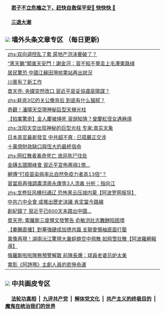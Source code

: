 
 ### &nbsp;&nbsp;&nbsp;&nbsp; [君子不立危樯之下，赶快自救保平安🍎 快快快 📩](https://github.com/pwgy/td/blob/master/README.md)

 ### &nbsp;&nbsp;&nbsp;&nbsp; [三退大潮](https://eqbpwckh.azureedge.net/?key=wjsottsjpndjwfkg&pin=65881581&ag=ogQuit&from=pw2) 

## <img src="https://img.icons8.com/cute-clipart/2x/circled-right.png"> 墙外头条文章专区 （每日更新)

<Table>
<tr><td colspan="2" align="left"><a href="https://eqbpwckh.azureedge.net/?ag=c1497952&key=wjsottsjpndjwfkg&from=pw2">zhs:双向调控乱了套 房地产泡沫要破了？</a></td></tr>
<tr><td colspan="2" align="left"><a href="https://eqbpwckh.azureedge.net/?ag=c1497931&key=wjsottsjpndjwfkg&from=pw2">“黑天鵝”闖進天安門！謝金河：習不知不覺走上毛澤東路缐
</a></td></tr>
<tr><td colspan="2" align="left"><a href="https://eqbpwckh.azureedge.net/?ag=c1497953&key=wjsottsjpndjwfkg&from=pw2">居民驚恐 中國江蘇田灣核電站再出狀況
</a></td></tr>
<tr><td colspan="2" align="left"><a href="https://eqbpwckh.azureedge.net/?ag=c1497917&key=wjsottsjpndjwfkg&from=pw2">川普有了新工作
</a></td></tr>
<tr><td colspan="2" align="left"><a href="https://eqbpwckh.azureedge.net/?ag=c1497863&key=wjsottsjpndjwfkg&from=pw2">章天亮: 央媒突然改口 習近平是妥協還是陽謀？
</a></td></tr>
<tr><td colspan="2" align="left"><a href="https://eqbpwckh.azureedge.net/?ag=c1497948&key=wjsottsjpndjwfkg&from=pw2">zhs:耗资3亿的关公像背后 到底有什么猫腻？</a></td></tr>
<tr><td colspan="2" align="left"><a href="https://eqbpwckh.azureedge.net/?ag=c1497925&key=wjsottsjpndjwfkg&from=pw2">奇觀！瀋陽天空現神秘巨型天梯光柱
</a></td></tr>
<tr><td colspan="2" align="left"><a href="https://eqbpwckh.azureedge.net/?ag=c1497860&key=wjsottsjpndjwfkg&from=pw2">【拍案驚奇】金人慶被燒死 習胡知情？曾慶紅侄女遇麻煩
</a></td></tr>
<tr><td colspan="2" align="left"><a href="https://eqbpwckh.azureedge.net/?ag=c1497882&key=wjsottsjpndjwfkg&from=pw2">zhs:沈阳天空出现神秘的巨型光柱 专家:真实天象</a></td></tr>
<tr><td colspan="2" align="left"><a href="https://eqbpwckh.azureedge.net/?ag=c1497905&key=wjsottsjpndjwfkg&from=pw2">日本高官最新發言 中共超不爽 : 已提嚴正交涉
</a></td></tr>
<tr><td colspan="2" align="left"><a href="https://eqbpwckh.azureedge.net/?ag=c1497956&key=wjsottsjpndjwfkg&from=pw2">十萬億財政缺口與恆大的最終宿命
</a></td></tr>
<tr><td colspan="2" align="left"><a href="https://eqbpwckh.azureedge.net/?ag=c1497947&key=wjsottsjpndjwfkg&from=pw2">zhs:网红舞者离奇死亡 诡异陈尸住处</a></td></tr>
<tr><td colspan="2" align="left"><a href="https://eqbpwckh.azureedge.net/?ag=c1497932&key=wjsottsjpndjwfkg&from=pw2">金磚五國開峰會 習近平宣佈再捐1億…
</a></td></tr>
<tr><td colspan="2" align="left"><a href="https://eqbpwckh.azureedge.net/?ag=c1497918&key=wjsottsjpndjwfkg&from=pw2">網傳“打疫苗染病率比自然免疫力者高13倍”？
</a></td></tr>
<tr><td colspan="2" align="left"><a href="https://eqbpwckh.azureedge.net/?ag=c1497940&key=wjsottsjpndjwfkg&from=pw2">習當局再強調肅清周永康等3人流毒 分析：指向江
</a></td></tr>
<tr><td colspan="2" align="left"><a href="https://eqbpwckh.azureedge.net/?ag=c1497946&key=wjsottsjpndjwfkg&from=pw2">zhs:龙卷狂风横扫通辽 恐怖黑云压城内蒙【阿波罗网报导】</a></td></tr>
<tr><td colspan="2" align="left"><a href="https://eqbpwckh.azureedge.net/?ag=c1497906&key=wjsottsjpndjwfkg&from=pw2">中共六中全會 或推出歷史決議 肯定當今路線
</a></td></tr>
<tr><td colspan="2" align="left"><a href="https://eqbpwckh.azureedge.net/?ag=c1497962&key=wjsottsjpndjwfkg&from=pw2">創紀錄了 習近平已600天未踏出中國…
</a></td></tr>
<tr><td colspan="2" align="left"><a href="https://eqbpwckh.azureedge.net/?ag=c1497924&key=wjsottsjpndjwfkg&from=pw2">章天亮: 索羅斯三度撰文發警告 俞敏洪壯志難酬陷困境
</a></td></tr>
<tr><td colspan="2" align="left"><a href="https://eqbpwckh.azureedge.net/?ag=c1497941&key=wjsottsjpndjwfkg&from=pw2">【秦鵬直播】對華強硬成加德共識 支聯會領袖直面打壓
</a></td></tr>
<tr><td colspan="2" align="left"><a href="https://eqbpwckh.azureedge.net/?ag=c1497826&key=wjsottsjpndjwfkg&from=pw2">異像再現！湖南沅江驚現大量蜉蝣空中飛舞 如飛雪狂舞【阿波羅網報導】
</a></td></tr>
<tr><td colspan="2" align="left"><a href="https://eqbpwckh.azureedge.net/?ag=c1497911&key=wjsottsjpndjwfkg&from=pw2">俄羅斯啦啦隊無預警解散 前隊長爆：球員老婆忌妒太美
</a></td></tr>
<tr><td colspan="2" align="left"><a href="https://eqbpwckh.azureedge.net/?ag=c1497933&key=wjsottsjpndjwfkg&from=pw2">電影《阿詩瑪》主創人員的悲慘命運
</a></td></tr>
 </Table>

 ## <img src="https://img.icons8.com/cute-clipart/2x/circled-right.png"> 中共画皮专区
 ### &nbsp;&nbsp;&nbsp;&nbsp; [法轮功真相](https://github.com/begood0513/basic/blob/master/README.md) &nbsp;|&nbsp; [九评共产党](https://github.com/begood0513/9ping.md/blob/master/README.md) &nbsp;|&nbsp; [解体党文化](https://github.com/begood0513/jtdwh.md/blob/master/README.md)   &nbsp;|&nbsp; [共产主义的终极目的](https://github.com/begood0513/gczydzjmd.md/blob/master/README.md) &nbsp;|&nbsp; [魔鬼在统治我们的世界](https://github.com/begood0513/gczydzjmd.md/blob/master/README.md) 
